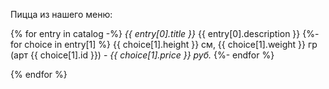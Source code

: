 Пицца из нашего меню:

{% for entry in catalog -%}
*{{ entry[0].title }}*
{{ entry[0].description }}
    {%- for choice in entry[1] %}
        {{ choice[1].height }} см, {{ choice[1].weight }} гр (арт {{ choice[1].id }}) - *{{ choice[1].price }} руб.*
    {%- endfor %}

{% endfor %}
